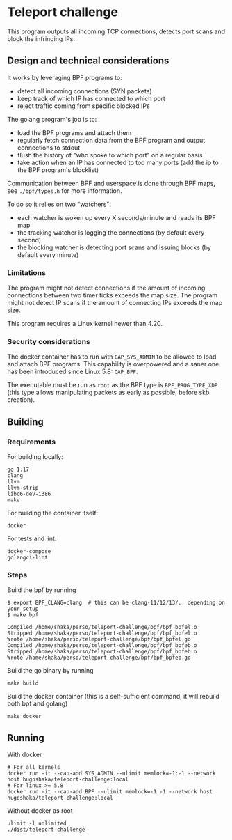 # Teleport challenge

This program outputs all incoming TCP connections, detects port scans and block the infringing IPs.

## Design and technical considerations

It works by leveraging BPF programs to:
* detect all incoming connections (SYN packets)
* keep track of which IP has connected to which port
* reject traffic coming from specific blocked IPs

The golang program's job is to:
* load the BPF programs and attach them
* regularly fetch connection data from the BPF program and output connections to stdout
* flush the history of "who spoke to which port" on a regular basis
* take action when an IP has connected to too many ports (add the ip to the BPF program's blocklist)

Communication between BPF and userspace is done through BPF maps, see `./bpf/types.h` for more information.

To do so it relies on two "watchers":
* each watcher is woken up every X seconds/minute and reads its BPF map
* the tracking watcher is logging the connections (by default every second)
* the blocking watcher is detecting port scans and issuing blocks (by default every minute)

### Limitations

The program might not detect connections if the amount of incoming connections
between two timer ticks exceeds the map size. The program might not detect IP
scans if the amount of connecting IPs exceeds the map size.

This program requires a Linux kernel newer than 4.20.

### Security considerations

The docker container has to run with `CAP_SYS_ADMIN` to be allowed to load and attach BPF programs.
This capability is overpowered and a saner one has been introduced since Linux 5.8: `CAP_BPF`.

The executable must be run as `root` as the BPF type is `BPF_PROG_TYPE_XDP` (this type allows manipulating packets
as early as possible, before skb creation).

## Building

### Requirements

For building locally:

```
go 1.17
clang
llvm
llvm-strip
libc6-dev-i386
make
```

For building the container itself:
```shell
docker
```

For tests and lint:
```shell
docker-compose
golangci-lint
```

### Steps

Build the bpf by running
```shell
$ export BPF_CLANG=clang  # this can be clang-11/12/13/.. depending on your setup
$ make bpf

Compiled /home/shaka/perso/teleport-challenge/bpf/bpf_bpfel.o
Stripped /home/shaka/perso/teleport-challenge/bpf/bpf_bpfel.o
Wrote /home/shaka/perso/teleport-challenge/bpf/bpf_bpfel.go
Compiled /home/shaka/perso/teleport-challenge/bpf/bpf_bpfeb.o
Stripped /home/shaka/perso/teleport-challenge/bpf/bpf_bpfeb.o
Wrote /home/shaka/perso/teleport-challenge/bpf/bpf_bpfeb.go
```

Build the go binary by running
```shell
make build
```

Build the docker container (this is a self-sufficient command, it will rebuild both bpf and golang)
```shell
make docker
```

## Running

With docker

```shell
# For all kernels
docker run -it --cap-add SYS_ADMIN --ulimit memlock=-1:-1 --network host hugoshaka/teleport-challenge:local
# For linux >= 5.8
docker run -it --cap-add BPF --ulimit memlock=-1:-1 --network host hugoshaka/teleport-challenge:local
```

Without docker as root

```shell
ulimit -l unlimited
./dist/teleport-challenge
```
